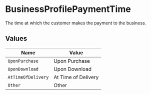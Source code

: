 # BusinessProfilePaymentTime

The time at which the customer makes the payment to the business.


## Values

| Name                | Value               |
| ------------------- | ------------------- |
| `UponPurchase`      | Upon Purchase       |
| `UponDownload`      | Upon Download       |
| `AtTimeOfDelivery`  | At Time of Delivery |
| `Other`             | Other               |